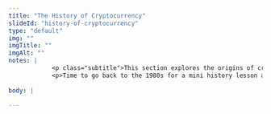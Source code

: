 ```yaml
--- 
title: "The History of Cryptocurrency"
slideId: "history-of-cryptocurrency"
type: "default"
img: ""
imgTitle: ""
imgAlt: ""
notes: | 
            <p class="subtitle">This section explores the origins of cryptocurrency.</p>
            <p>Time to go back to the 1980s for a mini history lesson about the formation of the world wide web, the base protocols of our internet.</p>
        
body: | 
        
---
```

